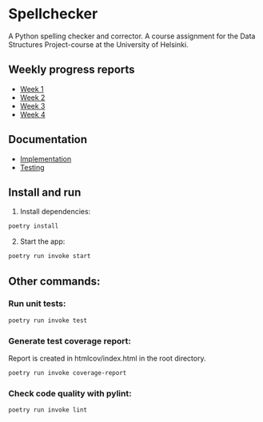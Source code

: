 # Spellchecker

A Python spelling checker and corrector. A course assignment for the Data Structures Project-course at the University of Helsinki.

## Weekly progress reports
- [Week 1](/documentation/weekly_report_1.md)
- [Week 2](/documentation/weekly_report_2.md)
- [Week 3](/documentation/weekly_report_3.md)
- [Week 4](/documentation/weekly_report_4.md)

## Documentation
- [Implementation](/documentation/implementation_document.md)
- [Testing](/documentation/testing_document.md)

## Install and run

1. Install dependencies:

```bash
poetry install
```

2. Start the app:

```bash
poetry run invoke start
````

## Other commands:

### Run unit tests:

```bash
poetry run invoke test
```

### Generate test coverage report:

Report is created in htmlcov/index.html in the root directory.

```bash
poetry run invoke coverage-report
```

### Check code quality with pylint:

```bash
poetry run invoke lint
```
